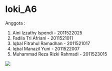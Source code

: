 # loki_A6
Anggota : 
1. Aini Izzathy Ispendi - 2011522025
2. Fadila Tri Afriani - 2011521011
3. Iqbal Fitrahul Ramadhan - 2011521017
4. Iqbal Manazil Yuni - 2011522007
5. Muhammad Reza Rizki Rahmadi - 2011523015

<img src="https://media.giphy.com/media/vFKqnCdLPNOKc/giphy.gif" />

